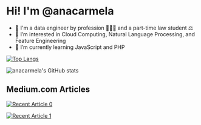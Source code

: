 # Hi! I'm @anacarmela  

- 👋 I'm a data engineer by profession 👩🏻‍💻 and a part-time law student ⚖️
- 👀 I’m interested in Cloud Computing, Natural Language Processing, and Feature Engineering
- 🌱 I’m currently learning JavaScript and PHP

[![Top Langs](https://github-readme-stats.vercel.app/api/top-langs/?username=anacarmela&layout=compact&langs_count=7&theme=tokyonight)](https://github.com/anacarmela/github-readme-stats)

![anacarmela's GitHub stats](https://github-readme-stats.vercel.app/api?username=anacarmela&theme=tokyonight&show_icons=true) 

## Medium.com Articles

<a target="_blank" href="https://github-readme-medium-recent-article.vercel.app/medium/@anacarmela/0"><img src="https://github-readme-medium-recent-article.vercel.app/medium/@anacarmela/0" alt="Recent Article 0"> 

<a target="_blank" href="https://github-readme-medium-recent-article.vercel.app/medium/@anacarmela/1"><img src="https://github-readme-medium-recent-article.vercel.app/medium/@anacarmela/1" alt="Recent Article 1"> 




<!---
anacarmela/anacarmela is a ✨ special ✨ repository because its `README.md` (this file) appears on your GitHub profile.
You can click the Preview link to take a look at your changes.
--->

